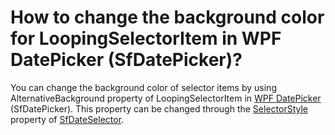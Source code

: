 # How to change the background color for LoopingSelectorItem in WPF DatePicker (SfDatePicker)?

You can change the background color of selector items by using AlternativeBackground property of LoopingSelectorItem in [WPF DatePicker](https://www.syncfusion.com/wpf-controls/datepicker) (SfDatePicker). This property can be changed through the [SelectorStyle](https://help.syncfusion.com/cr/wpf/Syncfusion.Windows.Controls.Input.SfDateSelector.html#Syncfusion_Windows_Controls_Input_SfDateSelector_SelectorStyle) property of [SfDateSelector](https://help.syncfusion.com/cr/wpf/Syncfusion.Windows.Controls.Input.SfDateSelector.html).